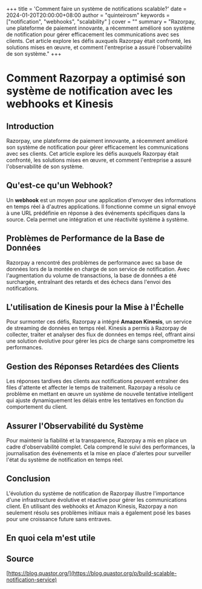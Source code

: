 +++
title = 'Comment faire un système de notifications scalable?'
date = 2024-01-20T20:00:00+08:00
author = "quinteirosm"
keywords = ["notification", "webhooks", "scalability" ]
cover = ""
summary = "Razorpay, une plateforme de paiement innovante, a récemment amélioré son système de notification pour gérer efficacement les communications avec ses clients. Cet article explore les défis auxquels Razorpay était confronté, les solutions mises en œuvre, et comment l'entreprise a assuré l'observabilité de son système."
+++

# Comment Razorpay a optimisé son système de notification avec les webhooks et Kinesis

## Introduction

Razorpay, une plateforme de paiement innovante, a récemment amélioré son système de notification pour gérer efficacement les communications avec ses clients. Cet article explore les défis auxquels Razorpay était confronté, les solutions mises en œuvre, et comment l'entreprise a assuré l'observabilité de son système.

## Qu'est-ce qu'un Webhook?

Un **webhook** est un moyen pour une application d'envoyer des informations en temps réel à d'autres applications. Il fonctionne comme un signal envoyé à une URL prédéfinie en réponse à des événements spécifiques dans la source. Cela permet une intégration et une réactivité système à système.

## Problèmes de Performance de la Base de Données

Razorpay a rencontré des problèmes de performance avec sa base de données lors de la montée en charge de son service de notification. Avec l'augmentation du volume de transactions, la base de données a été surchargée, entraînant des retards et des échecs dans l'envoi des notifications.

## L'utilisation de Kinesis pour la Mise à l'Échelle

Pour surmonter ces défis, Razorpay a intégré **Amazon Kinesis**, un service de streaming de données en temps réel. Kinesis a permis à Razorpay de collecter, traiter et analyser des flux de données en temps réel, offrant ainsi une solution évolutive pour gérer les pics de charge sans compromettre les performances.

## Gestion des Réponses Retardées des Clients

Les réponses tardives des clients aux notifications peuvent entraîner des files d'attente et affecter le temps de traitement. Razorpay a résolu ce problème en mettant en œuvre un système de nouvelle tentative intelligent qui ajuste dynamiquement les délais entre les tentatives en fonction du comportement du client.

## Assurer l'Observabilité du Système

Pour maintenir la fiabilité et la transparence, Razorpay a mis en place un cadre d'observabilité complet. Cela comprend le suivi des performances, la journalisation des événements et la mise en place d'alertes pour surveiller l'état du système de notification en temps réel.

## Conclusion

L'évolution du système de notification de Razorpay illustre l'importance d'une infrastructure évolutive et réactive pour gérer les communications client. En utilisant des webhooks et Amazon Kinesis, Razorpay a non seulement résolu ses problèmes initiaux mais a également posé les bases pour une croissance future sans entraves.

## En quoi cela m'est utile

## Source

[https://blog.quastor.org/](https://blog.quastor.org/p/build-scalable-notification-service)
